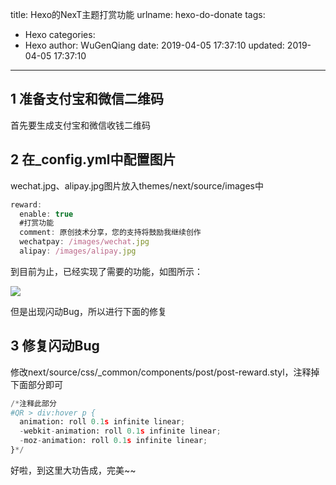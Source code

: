 title: Hexo的NexT主题打赏功能
urlname: hexo-do-donate
tags:
  - Hexo
categories:
  - Hexo
author: WuGenQiang
date: 2019-04-05 17:37:10
updated: 2019-04-05 17:37:10
---

## 1 准备支付宝和微信二维码

首先要生成支付宝和微信收钱二维码
## 2 在_config.yml中配置图片

wechat.jpg、alipay.jpg图片放入themes/next/source/images中

```js
reward:
  enable: true
  #打赏功能
  comment: 原创技术分享，您的支持将鼓励我继续创作
  wechatpay: /images/wechat.jpg
  alipay: /images/alipay.jpg
```
到目前为止，已经实现了需要的功能，如图所示：

![](https://raw.githubusercontent.com/wugenqiang/picGo/master/pictures/20190405180715.png)

但是出现闪动Bug，所以进行下面的修复

## 3 修复闪动Bug

修改next/source/css/_common/components/post/post-reward.styl，注释掉下面部分即可

```python
/*注释此部分
#QR > div:hover p {
  animation: roll 0.1s infinite linear;
  -webkit-animation: roll 0.1s infinite linear;
  -moz-animation: roll 0.1s infinite linear;
}*/
```

好啦，到这里大功告成，完美~~


